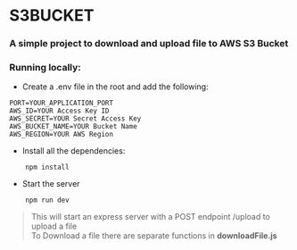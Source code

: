 # S3BUCKET

### A simple project to download and upload file to AWS S3 Bucket

### Running locally:
* Create a .env file in the root and add the following:
```
PORT=YOUR_APPLICATION_PORT
AWS_ID=YOUR Access Key ID
AWS_SECRET=YOUR Secret Access Key
AWS_BUCKET_NAME=YOUR Bucket Name
AWS_REGION=YOUR AWS Region
``` 
* Install all the dependencies:
```
	npm install
```
* Start the server
```
	npm run dev
```
> This will start an express server with a POST endpoint /upload to upload a file  
> To Download a file there are separate functions in **downloadFile.js**